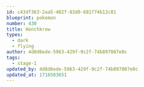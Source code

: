 ```yaml
---
id: c43df363-2aa5-402f-83d8-681f74b12c81
blueprint: pokemon
number: 430
title: Honchkrow
types:
  - dark
  - flying
author: 4d8d6ede-5963-429f-9c2f-74b897007e0c
tags:
  - stage-1
updated_by: 4d8d6ede-5963-429f-9c2f-74b897007e0c
updated_at: 1716503651
---
```

